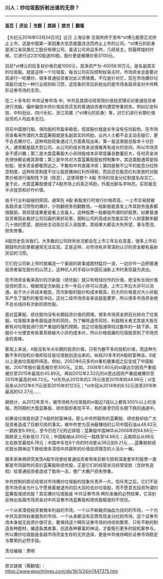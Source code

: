 ### 川人：炒垃圾股折射出谁的无奈？

---

#### [首页](../../../..?n7447375) &nbsp;|&nbsp; [评论](../../../../../epoch-comment?n7447375) &nbsp;|&nbsp; [专题](../../../../../epoch-special?n7447375) &nbsp;|&nbsp; [禁闻](../../../../../epoch-news?n7447375) &nbsp;|&nbsp; [禁书](../../../../../books?n7447375) &nbsp;|&nbsp; [翻墙](https://github.com/gfw-breaker/nogfw/blob/master/README.md?n7447375)


<div class="post_content" id="artbody" itemprop="articleBody">
 <!-- article content begin -->
 <p>
  【大纪元2016年03月24日讯】近日
  <ok href="https://www.epochtimes.com/gb/tag/%E4%B8%8A%E6%B5%B7%E8%AF%81%E5%88%B8.html">
   上海证券
  </ok>
  交易所终于宣布*st博元股票正式终止上市，这是中国第一家因重大信息披露违法而终止上市的公司。*st博元的前身是浙江省凤凰化工股份有限公司，虽该公司命运多舛，几经易主，但最辉煌的时候，它进行过2次10股送90股，股价更是被爆炒至3700元。
 </p>
 <p>
  目前*st博元的后复权价格仍是1000元，其净资产为-40056.16万元，是名副其实的垃圾股。就是这样一个垃圾股，每当公司实际控制权易主时，市场资金总是要对其进行一轮爆炒，很多普通投资者对此义愤填膺。不仅是针对它，现在市场爆炒垃圾股已成为一种行业规则和习惯，这现象的背后折射出的是市场各路资金对中共畸形证券市场的无奈。
 </p>
 <p>
  在二十多年的
  <ok href="https://www.epochtimes.com/gb/tag/%E4%B8%AD%E5%85%B1%E8%AF%81%E5%88%B8%E5%B8%82%E5%9C%BA.html">
   中共证券市场
  </ok>
  中，中共及其舆论经常用价值投资理论对普通投资者进行洗脑，偏听偏信中共价值投资谎言的普通投资者均遭受惨重损失。例如亿安科技、中科创业、四川长虹、浙江凤凰（*st博元的前身）等，对它们进行长期价值投资的人均血本无归。
 </p>
 <p>
  目前中国银行股、保险股的市盈率极低，但其股价就是长年没有任何起色。在市场资金看来所谓的大盘蓝筹股就是名副其实的鸡肋，业内人士都不会主动去碰它，更不会去爆炒它。这种鸡肋现象通过几方面表现出来，第一是这类股总股本十分巨大，通常都是超大型公司，从公司的成长性来说很难再有成长的空间，所以市场资金不感兴趣；第二是大盘蓝筹股大小非持股成本非常低廉且数量巨大，任何资金进去很快都会被其吞噬；第三是中共对大盘蓝筹股股权控制集中，其这类股通常是指标股，很多资金都敬而远之，不敢和中共直接冲突；第四是极不公平的股息分红除息制度，这种除息制度不仅让股民缴纳红利所得税，而且还在股息红利发放时对股票价格进行强制性下调（除息），这使得整个
  <ok href="https://www.epochtimes.com/gb/tag/a%E8%82%A1.html">
   A股
  </ok>
  市场的现金分红制度名存实亡。鉴于此，大盘蓝筹股便成了A股市场上的真正鸡肋，外面光鲜名字响亮，实则毫无半点投资和炒作价值。
 </p>
 <p>
  由于行业利益链的原因，通常在
  <ok href="https://www.epochtimes.com/gb/tag/a%E8%82%A1.html">
   A股
  </ok>
  新股发行时发行价格奇高，一上市交易就被各路资金习惯性的爆炒，少则翻倍多则翻数倍。一般新股能首发上市其财务报表都很靓丽，其经营成果更是看上去喜人，这种股票一般都是所谓的好股票。如果普通投资者因此看好公司勾画的美好前景，期盼公司的高成长性能实现个人财富数年翻几十倍的愿望，就纷纷主动高位买入该股票，其结果大都会大失所望，事与愿违，损失惨重。
 </p>
 <p>
  A股历史告诉我们，大多数的公司财务状况都会在上市三年左右变差，很多上市初期鼓吹的前景都通常无法实现。正是这样，对市场有非常深刻认识的资金都有喜新厌旧的习惯。
 </p>
 <p>
  它们在公司新上市时就编造一个美丽的故事或题材猛炒一波，一边炒作一边把普通投资者留在股价的山顶上，这种坑人的手段以中国石油新上市时表现最为突出。
 </p>
 <p>
  在市场资金看来高价的次新股（绩优股）就只有短线炒作的价值，绝没有长线价值投资的意义。根据规定次新股上市一年后小非可以流通，上市三年后大非可以流通，由于大小非成本极低，而次新股的股价和成本极高，巨大的价格差对大小非股东产生了强烈的套现冲动，这对二级市场资金来说就是噩梦，所以很多市场资金绝不会长线持有次新的绩优股。
 </p>
 <p>
  面对蓝筹股、绩优股均没有长期投资价值的困境，很多市场资金把目光转向了垃圾股。垃圾股本身有面临退市的风险，为了解除退市风险，利益相关者尤其是大股东都有对垃圾股进行资产重组的强烈预期。加之垃圾股通常经过数年的一路下跌，其股价十分便宜有些甚至跌破大小非的成本价，所以价格低廉的垃圾股受到了市场资金的青睐。
 </p>
 <p>
  客观上来说，A股没有半点长期的投资价值，只有为数不多的投机价值，而这种为数不多的投机价值却往往是垃圾股创造出来的。纵观20多年的A股财富神话，8成以上是由垃圾股所缔造。例如，2002年6元多的st重机被重组之后变成了中国船舶，2007年股价最高被炒至300元。又如，2008年1.60元的st康达尔因资产重组被炒至2015年最高价45.89元。再如2012年2.52元的st思达因资产重组被爆炒至2015年最高的46.72元。*st东热从2012年的2.78元涨至2015年的44.96元；st宝丽来从2012年6.11元涨至2015年的123元；*st中冠从2014年的8.52元涨至2016年最高的52.27元……
 </p>
 <p>
  据统计，从2012年至今，被市场称为垃圾股的st股近7成以上都有300%以上的涨幅，而同期的大盘蓝筹股、绩优股却表现平平，有的甚至仍在长期下跌的通道中。
 </p>
 <p>
  如果说垃圾股创造了A股的财富神话，那么中共所鼓吹的蓝筹股、绩优股却给广大投资者造成了巨额亏损的事实。被中共誉为亚洲最赚钱的公司中国石油从48.62元一路跌至6.99元，至今仍在7元附近徘徊；蓝筹股中国神华从2008年的94.88元一路跌至上月新低12.72元；中国船舶从300元一路跌至14.98元；云南铜业从98元左右跌至最低6.78元；中国中车在8个月的时间里从39元到9.21元……蓝筹股和绩优股长期单边下跌给很多深信中共鼓吹的价值投资理念的人当头一棒。
 </p>
 <p>
  据多家券商研究发现A股市场里给普通投资者带来巨额亏损和深度套牢的股票一直都是市场鼓吹的高价蓝筹股和绩优股，正是它们的经营状况经常变脸（含财务造假）给普通投资者造成了致命一击，使广大散户损失惨重。
 </p>
 <p>
  中共控制的舆论经常对市场爆炒垃圾股的现象斥责声一片。但斥责之后，它们不反思市场资金为什么宁愿冒着被退市的巨大风险去炒垃圾股，而不愿意去投资所谓的蓝筹股或绩优股？其实爆炒垃圾股是
  <ok href="https://www.epochtimes.com/gb/tag/%E4%B8%AD%E5%85%B1%E8%AF%81%E5%88%B8%E5%B8%82%E5%9C%BA.html">
   中共证券市场
  </ok>
  畸形发展的必然结果，它深刻反映出各路市场资金对中共证券市场蓝筹股和绩优股极度的不信任。
 </p>
 <p>
  一个从来漠视投资者根本利益的市场，一个以不断融资抽血为目的的市场，一个为中共及其特权者服务的市场，一个从来都没有实质性现金分红的市场，这个证券市场本身就无投资价值可言。要保持这个畸形证券市场的持续和繁荣，只有不断的制造各种题材，编造各类故事，创造各种暴富的神话，才能吸引更多的投机客参与。所以爆炒垃圾股是各路市场资金生存的无奈选择，更是中共维持畸形证券市场稳定与繁荣的必然手段。
 </p>
 <p>
  责任编辑：萧明
 </p>
 <!-- article content end -->
 <div id="below_article_ad">
 </div>
</div>


---

原文链接（需翻墙）：https://www.epochtimes.com/gb/16/3/24/n7447375.htm